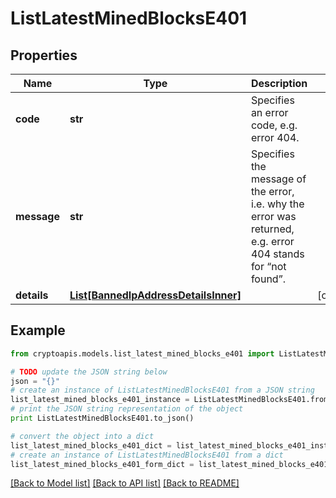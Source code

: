# ListLatestMinedBlocksE401


## Properties
Name | Type | Description | Notes
------------ | ------------- | ------------- | -------------
**code** | **str** | Specifies an error code, e.g. error 404. | 
**message** | **str** | Specifies the message of the error, i.e. why the error was returned, e.g. error 404 stands for “not found”. | 
**details** | [**List[BannedIpAddressDetailsInner]**](BannedIpAddressDetailsInner.md) |  | [optional] 

## Example

```python
from cryptoapis.models.list_latest_mined_blocks_e401 import ListLatestMinedBlocksE401

# TODO update the JSON string below
json = "{}"
# create an instance of ListLatestMinedBlocksE401 from a JSON string
list_latest_mined_blocks_e401_instance = ListLatestMinedBlocksE401.from_json(json)
# print the JSON string representation of the object
print ListLatestMinedBlocksE401.to_json()

# convert the object into a dict
list_latest_mined_blocks_e401_dict = list_latest_mined_blocks_e401_instance.to_dict()
# create an instance of ListLatestMinedBlocksE401 from a dict
list_latest_mined_blocks_e401_form_dict = list_latest_mined_blocks_e401.from_dict(list_latest_mined_blocks_e401_dict)
```
[[Back to Model list]](../README.md#documentation-for-models) [[Back to API list]](../README.md#documentation-for-api-endpoints) [[Back to README]](../README.md)


